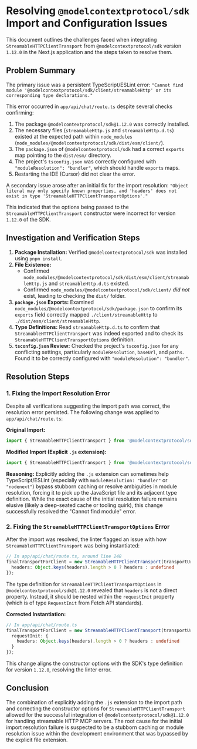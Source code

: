 # Resolving `@modelcontextprotocol/sdk` Import and Configuration Issues

This document outlines the challenges faced when integrating `StreamableHTTPClientTransport` from `@modelcontextprotocol/sdk` version `1.12.0` in the Next.js application and the steps taken to resolve them.

## Problem Summary

The primary issue was a persistent TypeScript/ESLint error:
`"Cannot find module '@modelcontextprotocol/sdk/client/streamableHttp' or its corresponding type declarations."`

This error occurred in `app/api/chat/route.ts` despite several checks confirming:
1.  The package `@modelcontextprotocol/sdk@1.12.0` was correctly installed.
2.  The necessary files (`streamableHttp.js` and `streamableHttp.d.ts`) existed at the expected path within `node_modules` (`node_modules/@modelcontextprotocol/sdk/dist/esm/client/`).
3.  The `package.json` of `@modelcontextprotocol/sdk` had a correct `exports` map pointing to the `dist/esm/` directory.
4.  The project's `tsconfig.json` was correctly configured with `"moduleResolution": "bundler"`, which should handle `exports` maps.
5.  Restarting the IDE (Cursor) did not clear the error.

A secondary issue arose after an initial fix for the import resolution:
`"Object literal may only specify known properties, and 'headers' does not exist in type 'StreamableHTTPClientTransportOptions'."`

This indicated that the options being passed to the `StreamableHTTPClientTransport` constructor were incorrect for version `1.12.0` of the SDK.

## Investigation and Verification Steps

1.  **Package Installation:** Verified `@modelcontextprotocol/sdk` was installed using `pnpm install`.
2.  **File Existence:**
    *   Confirmed `node_modules/@modelcontextprotocol/sdk/dist/esm/client/streamableHttp.js` and `streamableHttp.d.ts` existed.
    *   Confirmed `node_modules/@modelcontextprotocol/sdk/client/` *did not* exist, leading to checking the `dist/` folder.
3.  **`package.json` Exports:** Examined `node_modules/@modelcontextprotocol/sdk/package.json` to confirm its `exports` field correctly mapped `./client/streamableHttp` to `./dist/esm/client/streamableHttp`.
4.  **Type Definitions:** Read `streamableHttp.d.ts` to confirm that `StreamableHTTPClientTransport` was indeed exported and to check its `StreamableHTTPClientTransportOptions` definition.
5.  **`tsconfig.json` Review:** Checked the project's `tsconfig.json` for any conflicting settings, particularly `moduleResolution`, `baseUrl`, and `paths`. Found it to be correctly configured with `"moduleResolution": "bundler"`.

## Resolution Steps

### 1. Fixing the Import Resolution Error

Despite all verifications suggesting the import path was correct, the resolution error persisted. The following change was applied to `app/api/chat/route.ts`:

**Original Import:**
```typescript
import { StreamableHTTPClientTransport } from '@modelcontextprotocol/sdk/client/streamableHttp';
```

**Modified Import (Explicit `.js` extension):**
```typescript
import { StreamableHTTPClientTransport } from '@modelcontextprotocol/sdk/client/streamableHttp.js';
```

**Reasoning:** Explicitly adding the `.js` extension can sometimes help TypeScript/ESLint (especially with `moduleResolution: "bundler"` or `"nodenext"`) bypass stubborn caching or resolve ambiguities in module resolution, forcing it to pick up the JavaScript file and its adjacent type definition. While the exact cause of the initial resolution failure remains elusive (likely a deep-seated cache or tooling quirk), this change successfully resolved the "Cannot find module" error.

### 2. Fixing the `StreamableHTTPClientTransportOptions` Error

After the import was resolved, the linter flagged an issue with how `StreamableHTTPClientTransport` was being instantiated:
```typescript
// In app/api/chat/route.ts, around line 248
finalTransportForClient = new StreamableHTTPClientTransport(transportUrl, {
  headers: Object.keys(headers).length > 0 ? headers : undefined
});
```
The type definition for `StreamableHTTPClientTransportOptions` in `@modelcontextprotocol/sdk@1.12.0` revealed that `headers` is not a direct property. Instead, it should be nested within the `requestInit` property (which is of type `RequestInit` from Fetch API standards).

**Corrected Instantiation:**
```typescript
// In app/api/chat/route.ts
finalTransportForClient = new StreamableHTTPClientTransport(transportUrl, {
  requestInit: { 
    headers: Object.keys(headers).length > 0 ? headers : undefined
  }
});
```
This change aligns the constructor options with the SDK's type definition for version `1.12.0`, resolving the linter error.

## Conclusion

The combination of explicitly adding the `.js` extension to the import path and correcting the constructor options for `StreamableHTTPClientTransport` allowed for the successful integration of `@modelcontextprotocol/sdk@1.12.0` for handling streamable HTTP MCP servers. The root cause for the initial import resolution failure is suspected to be a stubborn caching or module resolution issue within the development environment that was bypassed by the explicit file extension. 